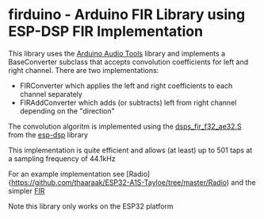 # firduino - Arduino FIR Library using ESP-DSP FIR Implementation

This library uses the [Arduino Audio Tools](https://github.com/pschatzmann/arduino-audio-tools) library and implements a BaseConverter subclass that accepts convolution coefficients for left and right channel. There are two implementations:
- FIRConverter which applies the left and right coefficients to each channel separately
- FIRAddConverter which adds (or subtracts) left from right channel depending on the "direction"

The convolution algoritm is implemented using the [dsps_fir_f32_ae32.S](https://github.com/espressif/esp-dsp/blob/master/modules/fir/float/dsps_fir_f32_ae32.S) from the [esp-dsp](https://github.com/espressif/esp-dsp) library

This implementation is quite efficient and allows (at least) up to 501 taps at a sampling frequency of 44.1kHz

For an example implementation see [Radio]{https://github.com/thaaraak/ESP32-A1S-Tayloe/tree/master/Radio) and the simpler [FIR](https://github.com/thaaraak/ESP32-A1S-Tayloe/tree/master/streams-i2s-fir-i2s)

Note this library only works on the ESP32 platform
